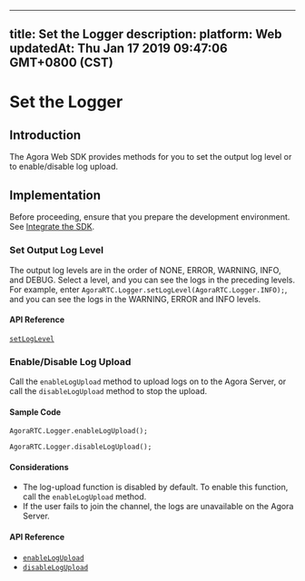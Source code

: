 
---
title: Set the Logger
description: 
platform: Web
updatedAt: Thu Jan 17 2019 09:47:06 GMT+0800 (CST)
---
# Set the Logger
## Introduction
The Agora Web SDK provides methods for you to set the output log level or to enable/disable log upload.

## Implementation
Before proceeding, ensure that you prepare the development environment. See [Integrate the SDK](../../en/Audio%20Broadcast/web_prepare.md).

### Set Output Log Level
The output log levels are in the order of NONE, ERROR, WARNING, INFO, and DEBUG. Select a level, and you can see the logs in the preceding levels. For example, enter `AgoraRTC.Logger.setLogLevel(AgoraRTC.Logger.INFO);`, and you can see the logs in the WARNING, ERROR and INFO levels.

#### API Reference

[`setLogLevel`](https://docs.agora.io/en/Audio%20Broadcast/API%20Reference/web/modules/agorartc.logger.html#setloglevel)

### Enable/Disable Log Upload
Call the `enableLogUpload` method to upload logs on to the Agora Server, or call the `disableLogUpload` method to stop the upload.

#### Sample Code
`AgoraRTC.Logger.enableLogUpload();`

`AgoraRTC.Logger.disableLogUpload();`

#### Considerations
- The log-upload function is disabled by default. To enable this function, call the `enableLogUpload` method.
- If the user fails to join the channel, the logs are unavailable on the Agora Server.

#### API Reference

- [`enableLogUpload`](https://docs.agora.io/en/Audio%20Broadcast/API%20Reference/web/modules/agorartc.logger.html#enablelogupload)
- [`disableLogUpload`](https://docs.agora.io/en/Audio%20Broadcast/API%20Reference/web/modules/agorartc.logger.html#disablelogupload)
